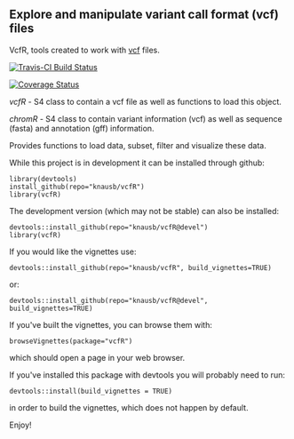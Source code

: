 
## Explore and manipulate variant call format (vcf) files

VcfR, tools created to work with [vcf](https://github.com/samtools/hts-specs) files.

[![Travis-CI Build Status](https://travis-ci.org/knausb/vcfR.png?branch=master)](https://travis-ci.org/knausb/vcfR)

[![Coverage Status](https://coveralls.io/repos/github/knausb/vcfR/badge.svg?branch=master)](https://coveralls.io/github/knausb/vcfR?branch=master)

*vcfR* - S4 class to contain a vcf file as well as functions to load this object.

*chromR* - S4 class to contain variant information (vcf) as well as sequence (fasta) and annotation (gff) information.

Provides functions to load data, subset, filter and visualize these data.


While this project is in development it can be installed through github:

    library(devtools)
    install_github(repo="knausb/vcfR")
    library(vcfR)


The development version (which may not be stable) can also be installed:

    devtools::install_github(repo="knausb/vcfR@devel")
    library(vcfR)


If you would like the vignettes use:

    devtools::install_github(repo="knausb/vcfR", build_vignettes=TRUE)
    
or:

    devtools::install_github(repo="knausb/vcfR@devel", build_vignettes=TRUE)

If you've built the vignettes, you can browse them with:

    browseVignettes(package="vcfR")
    
which should open a page in your web browser.

If you've installed this package with devtools you will probably need to run:

    devtools::install(build_vignettes = TRUE)

in order to build the vignettes, which does not happen by default.

Enjoy!
